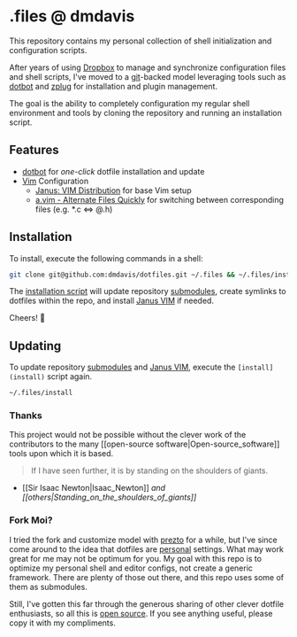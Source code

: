 # .files @ dmdavis
This repository contains my personal collection of shell initialization and configuration scripts.

After years of using [Dropbox][] to manage and synchronize configuration files and shell scripts, I've moved to a [git][]-backed model leveraging tools such as [dotbot][] and [zplug][] for installation and plugin management.

The goal is the ability to completely configuration my regular shell environment and tools by cloning the repository and running an installation script.

## Features

* [dotbot][] for *one-click* dotfile installation and update
* [Vim][] Configuration
  * [Janus: VIM Distribution][janus] for base Vim setup
  * [a.vim - Alternate Files Quickly][a.vim] for switching between corresponding files (e.g. *.c ⇔ @.h)

## Installation

To install, execute the following commands in a shell:

```bash
git clone git@github.com:dmdavis/dotfiles.git ~/.files && ~/.files/install
```

The [installation script](install) will update repository [submodules](.gitmodules), create symlinks to dotfiles within the repo, and install [Janus VIM][janus] if needed.

Cheers! :beer:

## Updating

To update repository [submodules](.gitmodules) and [Janus VIM][janus], execute the `[install](install)` script again.

```bash
~/.files/install
````

### Thanks

This project would not be possible without the clever work of the contributors to the many [[open-source software|Open-source_software]] tools upon which it is based.

> If I have seen further, it is by standing on the shoulders of giants.

- [[Sir Isaac Newton|Isaac_Newton]] *and [[others|Standing_on_the_shoulders_of_giants]]*

### Fork Moi?

I tried the fork and customize model with [prezto][] for a while, but I've since come around to the idea that dotfiles are [personal][] settings. What may work great for me may not be optimum for you. My goal with this repo is to optimize my personal shell and editor configs, not create a generic framework. There are plenty of those out there, and this repo uses some of them as submodules.

Still, I've gotten this far through the generous sharing of other clever dotfile enthusiasts, so all this is [open source](LICENSE). If you see anything useful, please copy it with my compliments.

[Dropbox]:  https://www.dropbox.com
[git]:      https://git-scm.com
[dotbot]:   https://github.com/anishathalye/dotbot
[zplug]:    https://github.com/b4b4r07/zplug
[Vim]:      http://www.vim.org
[janus]:    https://github.com/carlhuda/janus
[a.vim]:    http://www.vim.org/scripts/script.php?script_id=31
[prezto]:   [https://github.com/sorin-ionescu/prezto]
[personal]: http://www.anishathalye.com/2014/08/03/managing-your-dotfiles/
